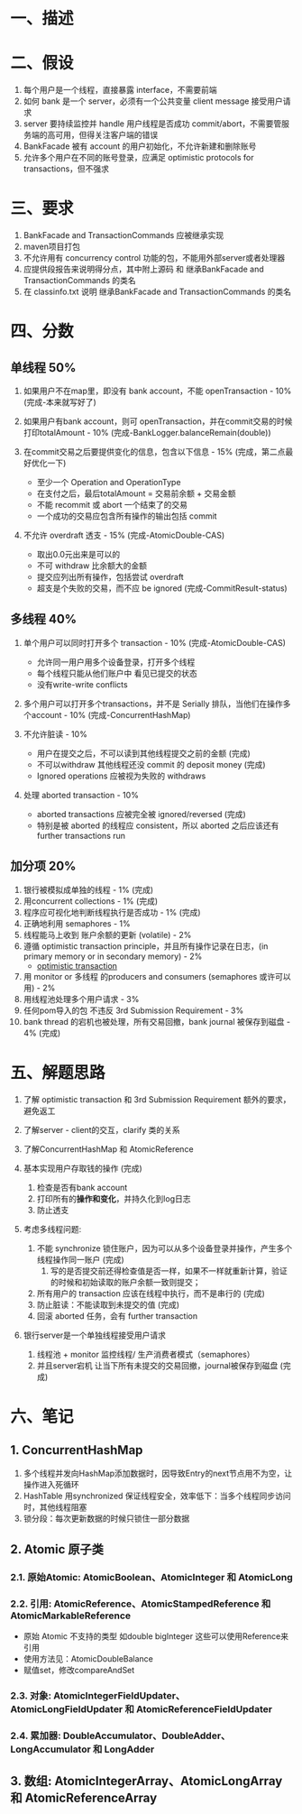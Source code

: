 # 一、描述


# 二、假设
1. 每个用户是一个线程，直接暴露 interface，不需要前端
2. 如何 bank 是一个 server，必须有一个公共变量 client message 接受用户请求
3. server 要持续监控并 handle 用户线程是否成功 commit/abort，不需要管服务端的高可用，但得关注客户端的错误
4. BankFacade 被有 account 的用户初始化，不允许新建和删除账号
5. 允许多个用户在不同的账号登录，应满足 optimistic protocols for transactions，但不强求


# 三、要求
1. BankFacade and TransactionCommands 应被继承实现
2. maven项目打包
3. 不允许用有 concurrency control 功能的包，不能用外部server或者处理器
4. 应提供段报告来说明得分点，其中附上源码 和 继承BankFacade and TransactionCommands 的类名
5. 在 classinfo.txt 说明 继承BankFacade and TransactionCommands 的类名


# 四、分数

## 单线程 50%
1. 如果用户不在map里，即没有 bank account，不能 openTransaction - 10% (完成-本来就写好了)

2. 如果用户有bank account，则可 openTransaction，并在commit交易的时候打印totalAmount - 10%  (完成-BankLogger.balanceRemain(double))

3. 在commit交易之后要提供变化的信息，包含以下信息 - 15% (完成，第二点最好优化一下)
   - 至少一个 Operation and OperationType
   - 在支付之后，最后totalAmount = 交易前余额 + 交易金额
   - 不能 recommit 或 abort 一个结束了的交易
   - 一个成功的交易应包含所有操作的输出包括 commit

4. 不允许 overdraft 透支 - 15% (完成-AtomicDouble-CAS)
   - 取出0.0元出来是可以的
   - 不可 withdraw 比余额大的金额
   - 提交应列出所有操作，包括尝试 overdraft
   - 超支是个失败的交易，而不应 be ignored (完成-CommitResult-status)

## 多线程 40%
1. 单个用户可以同时打开多个 transaction - 10% (完成-AtomicDouble-CAS)
   - 允许同一用户用多个设备登录，打开多个线程
   - 每个线程只能从他们账户中 看见已提交的状态
   - 没有write-write conflicts

2. 多个用户可以打开多个transactions，并不是 Serially 排队，当他们在操作多个account - 10% (完成-ConcurrentHashMap)

3. 不允许脏读 - 10%
   - 用户在提交之后，不可以读到其他线程提交之前的金额 (完成)
   - 不可以withdraw 其他线程还没 commit 的 deposit money (完成)
   - Ignored operations 应被视为失败的 withdraws

4. 处理 aborted transaction - 10%
   - aborted transactions 应被完全被 ignored/reversed (完成)
   - 特别是被 aborted 的线程应 consistent，所以 aborted 之后应该还有 further transactions run

## 加分项 20%
1. 银行被模拟成单独的线程 - 1% (完成)
2. 用concurrent collections - 1% (完成)
3. 程序应可视化地判断线程执行是否成功 - 1% (完成)
4. 正确地利用 semaphores - 1%
5. 线程能马上收到 账户余额的更新 (volatile) - 2%
6. 遵循 optimistic transaction principle，并且所有操作记录在日志，(in primary memory or in secondary memory) - 2%
   - [optimistic transaction](https://en.wikipedia.org/wiki/Optimistic_concurrency_control)
7. 用 monitor or 多线程 的producers and consumers (semaphores 或许可以用) - 2%
8. 用线程池处理多个用户请求 - 3%
9. 任何pom导入的包 不违反 3rd Submission Requirement - 3%
10. bank thread 的宕机也被处理，所有交易回撤，bank journal 被保存到磁盘 - 4% (完成)


# 五、解题思路
1. 了解 optimistic transaction 和 3rd Submission Requirement 额外的要求，避免返工
2. 了解server - client的交互，clarify 类的关系
3. 了解ConcurrentHashMap 和 AtomicReference
4. 基本实现用户存取钱的操作 (完成)
   1. 检查是否有bank account
   2. 打印所有的**操作和变化**，并持久化到log日志
   3. 防止透支

5. 考虑多线程问题: 
   1. 不能 synchronize 锁住账户，因为可以从多个设备登录并操作，产生多个线程操作同一账户 (完成)
      1. 写的是否提交前还得检查值是否一样，如果不一样就重新计算，验证的时候和初始读取的账户余额一致则提交；
   2. 所有用户的 transaction 应该在线程中执行，而不是串行的 (完成)
   3. 防止脏读：不能读取到未提交的值 (完成)
   4. 回滚 aborted 任务，会有 further transaction
   
6. 银行server是一个单独线程接受用户请求
   1. 线程池 + monitor 监控线程/ 生产消费者模式（semaphores）
   2. 并且server宕机 让当下所有未提交的交易回撤，journal被保存到磁盘 (完成)

# 六、笔记
## 1. ConcurrentHashMap
1. 多个线程并发向HashMap添加数据时，因导致Entry的next节点用不为空，让操作进入死循环
2. HashTable 用synchronized 保证线程安全，效率低下：当多个线程同步访问时，其他线程阻塞
3. 锁分段：每次更新数据的时候只锁住一部分数据

## 2. Atomic 原子类
### 2.1. 原始Atomic: AtomicBoolean、AtomicInteger 和 AtomicLong

### 2.2. 引用: AtomicReference、AtomicStampedReference 和 AtomicMarkableReference
- 原始 Atomic 不支持的类型 如double bigInteger 这些可以使用Reference来引用
- 使用方法见：AtomicDoubleBalance
- 赋值set，修改compareAndSet

### 2.3. 对象: AtomicIntegerFieldUpdater、AtomicLongFieldUpdater 和 AtomicReferenceFieldUpdater

### 2.4. 累加器: DoubleAccumulator、DoubleAdder、LongAccumulator 和 LongAdder


## 3. 数组: AtomicIntegerArray、AtomicLongArray 和 AtomicReferenceArray

